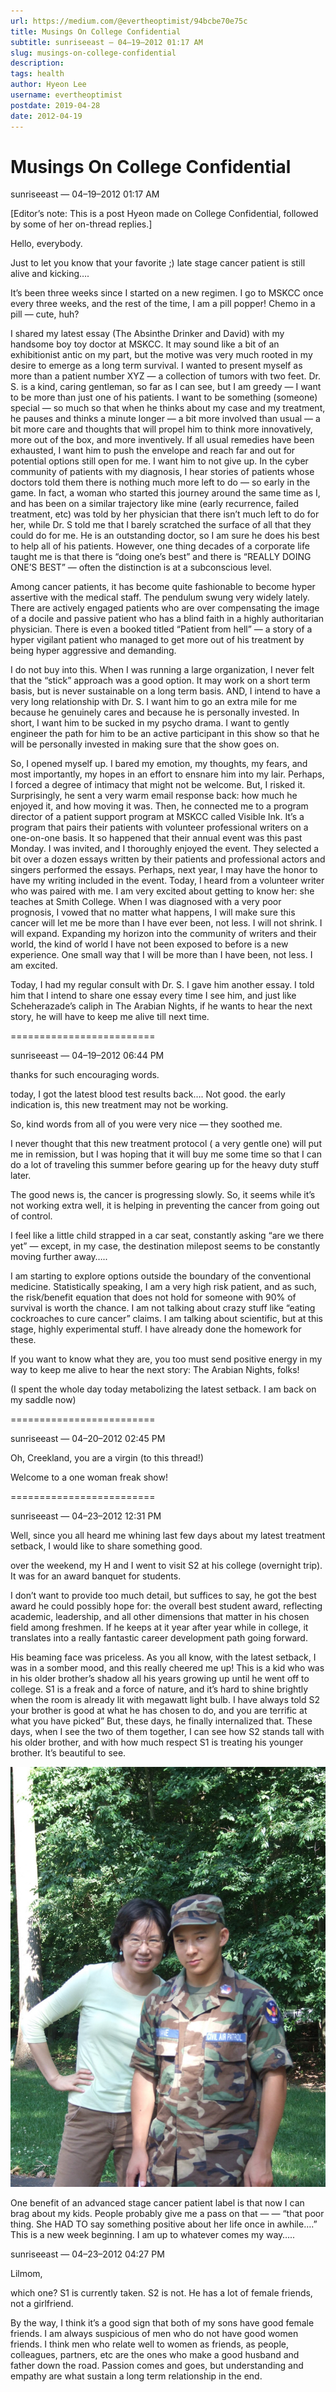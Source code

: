 ```yaml
---
url: https://medium.com/@evertheoptimist/94bcbe70e75c
title: Musings On College Confidential
subtitle: sunriseeast — 04–19–2012 01:17 AM
slug: musings-on-college-confidential
description: 
tags: health
author: Hyeon Lee
username: evertheoptimist
postdate: 2019-04-28
date: 2012-04-19
---
```


# Musings On College Confidential

sunriseeast — 04–19–2012 01:17 AM

[Editor’s note: This is a post Hyeon made on College Confidential, followed by some of her on-thread replies.]

Hello, everybody.

Just to let you know that your favorite ;) late stage cancer patient is still alive and kicking….

It’s been three weeks since I started on a new regimen. I go to MSKCC once every three weeks, and the rest of the time, I am a pill popper! Chemo in a pill — cute, huh?

I shared my latest essay (The Absinthe Drinker and David) with my handsome boy toy doctor at MSKCC. It may sound like a bit of an exhibitionist antic on my part, but the motive was very much rooted in my desire to emerge as a long term survival. I wanted to present myself as more than a patient number XYZ — a collection of tumors with two feet. Dr. S. is a kind, caring gentleman, so far as I can see, but I am greedy — I want to be more than just one of his patients. I want to be something (someone) special — so much so that when he thinks about my case and my treatment, he pauses and thinks a minute longer — a bit more involved than usual — a bit more care and thoughts that will propel him to think more innovatively, more out of the box, and more inventively. If all usual remedies have been exhausted, I want him to push the envelope and reach far and out for potential options still open for me. I want him to not give up. In the cyber community of patients with my diagnosis, I hear stories of patients whose doctors told them there is nothing much more left to do — so early in the game. In fact, a woman who started this journey around the same time as I, and has been on a similar trajectory like mine (early recurrence, failed treatment, etc) was told by her physician that there isn’t much left to do for her, while Dr. S told me that I barely scratched the surface of all that they could do for me. He is an outstanding doctor, so I am sure he does his best to help all of his patients. However, one thing decades of a corporate life taught me is that there is “doing one’s best” and there is “REALLY DOING ONE’S BEST” — often the distinction is at a subconscious level.

Among cancer patients, it has become quite fashionable to become hyper assertive with the medical staff. The pendulum swung very widely lately. There are actively engaged patients who are over compensating the image of a docile and passive patient who has a blind faith in a highly authoritarian physician. There is even a booked titled “Patient from hell” — a story of a hyper vigilant patient who managed to get more out of his treatment by being hyper aggressive and demanding.

I do not buy into this. When I was running a large organization, I never felt that the “stick” approach was a good option. It may work on a short term basis, but is never sustainable on a long term basis. AND, I intend to have a very long relationship with Dr. S. I want him to go an extra mile for me because he genuinely cares and because he is personally invested. In short, I want him to be sucked in my psycho drama. I want to gently engineer the path for him to be an active participant in this show so that he will be personally invested in making sure that the show goes on.

So, I opened myself up. I bared my emotion, my thoughts, my fears, and most importantly, my hopes in an effort to ensnare him into my lair. Perhaps, I forced a degree of intimacy that might not be welcome. But, I risked it. Surprisingly, he sent a very warm email response back: how much he enjoyed it, and how moving it was. Then, he connected me to a program director of a patient support program at MSKCC called Visible Ink. It’s a program that pairs their patients with volunteer professional writers on a one-on-one basis. It so happened that their annual event was this past Monday. I was invited, and I thoroughly enjoyed the event. They selected a bit over a dozen essays written by their patients and professional actors and singers performed the essays. Perhaps, next year, I may have the honor to have my writing included in the event. Today, I heard from a volunteer writer who was paired with me. I am very excited about getting to know her: she teaches at Smith College. When I was diagnosed with a very poor prognosis, I vowed that no matter what happens, I will make sure this cancer will let me be more than I have ever been, not less. I will not shrink. I will expand. Expanding my horizon into the community of writers and their world, the kind of world I have not been exposed to before is a new experience. One small way that I will be more than I have been, not less. I am excited.

Today, I had my regular consult with Dr. S. I gave him another essay. I told him that I intend to share one essay every time I see him, and just like Scheherazade’s caliph in The Arabian Nights, if he wants to hear the next story, he will have to keep me alive till next time.

=========================

sunriseeast — 04–19–2012 06:44 PM

thanks for such encouraging words.

today, I got the latest blood test results back…. Not good. the early indication is, this new treatment may not be working.

So, kind words from all of you were very nice — they soothed me.

I never thought that this new treatment protocol ( a very gentle one) will put me in remission, but I was hoping that it will buy me some time so that I can do a lot of traveling this summer before gearing up for the heavy duty stuff later.

The good news is, the cancer is progressing slowly. So, it seems while it’s not working extra well, it is helping in preventing the cancer from going out of control.

I feel like a little child strapped in a car seat, constantly asking “are we there yet” — except, in my case, the destination milepost seems to be constantly moving further away…..

I am starting to explore options outside the boundary of the conventional medicine. Statistically speaking, I am a very high risk patient, and as such, the risk/benefit equation that does not hold for someone with 90% of survival is worth the chance. I am not talking about crazy stuff like “eating cockroaches to cure cancer” claims. I am talking about scientific, but at this stage, highly experimental stuff. I have already done the homework for these.

If you want to know what they are, you too must send positive energy in my way to keep me alive to hear the next story: The Arabian Nights, folks!

(I spent the whole day today metabolizing the latest setback. I am back on my saddle now)

=========================

sunriseeast — 04–20–2012 02:45 PM

Oh, Creekland, you are a virgin (to this thread!)

Welcome to a one woman freak show!

=========================

sunriseeast — 04–23–2012 12:31 PM

Well, since you all heard me whining last few days about my latest treatment setback, I would like to share something good.

over the weekend, my H and I went to visit S2 at his college (overnight trip). It was for an award banquet for students.

I don’t want to provide too much detail, but suffices to say, he got the best award he could possibly hope for: the overall best student award, reflecting academic, leadership, and all other dimensions that matter in his chosen field among freshmen. If he keeps at it year after year while in college, it translates into a really fantastic career development path going forward.

His beaming face was priceless. As you all know, with the latest setback, I was in a somber mood, and this really cheered me up! This is a kid who was in his older brother’s shadow all his years growing up until he went off to college. S1 is a freak and a force of nature, and it’s hard to shine brightly when the room is already lit with megawatt light bulb. I have always told S2 your brother is good at what he has chosen to do, and you are terrific at what you have picked” But, these days, he finally internalized that. These days, when I see the two of them together, I can see how S2 stands tall with his older brother, and with how much respect S1 is treating his younger brother. It’s beautiful to see.

![With Jon in high school wearing his CAP uniform](./assets/1*f2-XPsXOSCoyYbkr_o448g.png)

One benefit of an advanced stage cancer patient label is that now I can brag about my kids. People probably give me a pass on that — — “that poor thing. She HAD TO say something positive about her life once in awhile….” This is a new week beginning. I am up to whatever comes my way…..

sunriseeast — 04–23–2012 04:27 PM

Lilmom,

which one? S1 is currently taken. S2 is not. He has a lot of female friends, not a girlfriend.

By the way, I think it’s a good sign that both of my sons have good female friends. I am always suspicious of men who do not have good women friends. I think men who relate well to women as friends, as people, colleagues, partners, etc are the ones who make a good husband and father down the road. Passion comes and goes, but understanding and empathy are what sustain a long term relationship in the end.
